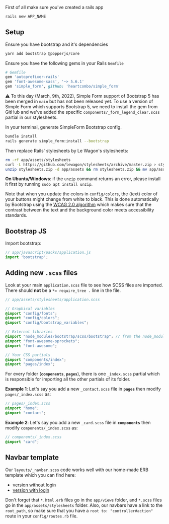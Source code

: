 First of all make sure you've created a rails app

```bash
rails new APP_NAME
```

## Setup

Ensure you have bootstrap and it's dependencies

```bash
yarn add bootstrap @popperjs/core
```

Ensure you have the following gems in your Rails `Gemfile`

```ruby
# Gemfile
gem 'autoprefixer-rails'
gem 'font-awesome-sass', '~> 5.6.1'
gem 'simple_form', github: 'heartcombo/simple_form'
```

⚠ To this day (March, 9th, 2022), Simple Form support of Bootstrap 5 has been merged in `main` but has not been released yet. To use a version of Simple Form which supports Bootstrap 5, we need to install the gem from GitHub and we've added the specific `components/_form_legend_clear.scss` partial in our stylesheets.

In your terminal, generate SimpleForm Bootstrap config.

```bash
bundle install
rails generate simple_form:install --bootstrap
```

Then replace Rails' stylesheets by Le Wagon's stylesheets:

```bash
rm -rf app/assets/stylesheets
curl -L https://github.com/lewagon/stylesheets/archive/master.zip > stylesheets.zip
unzip stylesheets.zip -d app/assets && rm stylesheets.zip && mv app/assets/rails-stylesheets-master app/assets/stylesheets
```

**On Ubuntu/Windows**: if the `unzip` command returns an error, please install it first by running `sudo apt install unzip`.

Note that when you update the colors in `config/colors`, the (text) color of your buttons might change from white to black. This is done automatically by Bootstrap using the [WCAG 2.0 algorithm](https://getbootstrap.com/docs/5.1/customize/sass/#color-contrast) which makes sure that the contrast between the text and the background color meets accessibility standards.


## Bootstrap JS

Import bootstrap:

```js
// app/javascript/packs/application.js
import 'bootstrap';
```

## Adding new `.scss` files

Look at your main `application.scss` file to see how SCSS files are imported. There should **not** be a `*= require_tree .` line in the file.

```scss
// app/assets/stylesheets/application.scss

// Graphical variables
@import "config/fonts";
@import "config/colors";
@import "config/bootstrap_variables";

// External libraries
@import "node_modules/bootstrap/scss/bootstrap"; // from the node_modules
@import "font-awesome-sprockets";
@import "font-awesome";

// Your CSS partials
@import "components/index";
@import "pages/index";
```

For every folder (**`components`**, **`pages`**), there is one `_index.scss` partial which is responsible for importing all the other partials of its folder.

**Example 1**: Let's say you add a new `_contact.scss` file in **`pages`** then modify `pages/_index.scss` as:

```scss
// pages/_index.scss
@import "home";
@import "contact";
```

**Example 2**: Let's say you add a new `_card.scss` file in **`components`** then modify `components/_index.scss` as:

```scss
// components/_index.scss
@import "card";
```

## Navbar template

Our `layouts/_navbar.scss` code works well with our home-made ERB template which you can find here:

- [version without login](https://github.com/lewagon/awesome-navbars/blob/master/templates/_navbar_wagon_without_login.html.erb)
- [version with login](https://github.com/lewagon/awesome-navbars/blob/master/templates/_navbar_wagon.html.erb)

Don't forget that `*.html.erb` files go in the `app/views` folder, and `*.scss` files go in the `app/assets/stylesheets` folder. Also, our navbars have a link to the `root_path`, so make sure that you have a `root to: "controller#action"` route in your `config/routes.rb` file.
